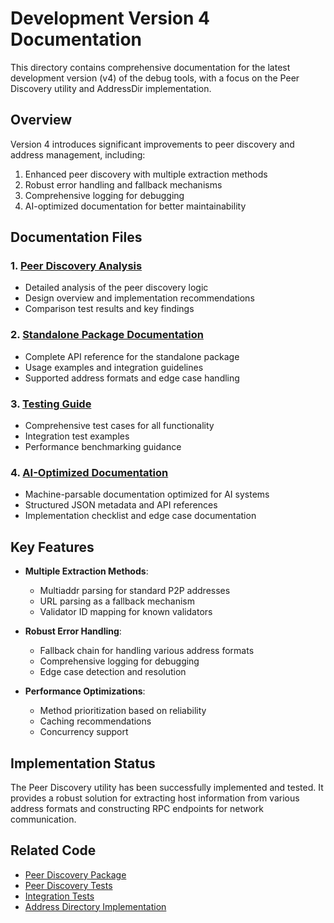 # Development Version 4 Documentation

This directory contains comprehensive documentation for the latest development version (v4) of the debug tools, with a focus on the Peer Discovery utility and AddressDir implementation.

## Overview

Version 4 introduces significant improvements to peer discovery and address management, including:

1. Enhanced peer discovery with multiple extraction methods
2. Robust error handling and fallback mechanisms
3. Comprehensive logging for debugging
4. AI-optimized documentation for better maintainability

## Documentation Files

### 1. [Peer Discovery Analysis](peer_discovery_analysis.md)
- Detailed analysis of the peer discovery logic
- Design overview and implementation recommendations
- Comparison test results and key findings

### 2. [Standalone Package Documentation](peer_discovery_standalone.md)
- Complete API reference for the standalone package
- Usage examples and integration guidelines
- Supported address formats and edge case handling

### 3. [Testing Guide](peer_discovery_testing.md)
- Comprehensive test cases for all functionality
- Integration test examples
- Performance benchmarking guidance

### 4. [AI-Optimized Documentation](peer_discovery_ai_optimized.md)
- Machine-parsable documentation optimized for AI systems
- Structured JSON metadata and API references
- Implementation checklist and edge case documentation

## Key Features

- **Multiple Extraction Methods**:
  - Multiaddr parsing for standard P2P addresses
  - URL parsing as a fallback mechanism
  - Validator ID mapping for known validators

- **Robust Error Handling**:
  - Fallback chain for handling various address formats
  - Comprehensive logging for debugging
  - Edge case detection and resolution

- **Performance Optimizations**:
  - Method prioritization based on reliability
  - Caching recommendations
  - Concurrency support

## Implementation Status

The Peer Discovery utility has been successfully implemented and tested. It provides a robust solution for extracting host information from various address formats and constructing RPC endpoints for network communication.

## Related Code

- [Peer Discovery Package](../../new_heal/peerdiscovery/discovery.go)
- [Peer Discovery Tests](../../new_heal/peerdiscovery/discovery_test.go)
- [Integration Tests](../../new_heal/peerdiscovery/integration_test.go)
- [Address Directory Implementation](../../new_heal/address.go)
